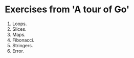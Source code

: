 # Exercises from 'A tour of Go'

1. Loops.
2. Slices.
3. Maps.
4. Fibonacci.
5. Stringers.
6. Error.
